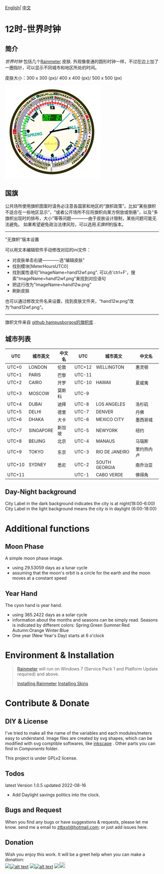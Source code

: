 [English](https://github.com/ZhangTe/rainmeter-global-time-skins/blob/main/README.md)| [中文](https://github.com/ZhangTe/rainmeter-global-time-skins/blob/main/README_zh.md)

# 12时-世界时钟

## 简介
*世界时钟* 包括几个[Rainmeter](https://docs.rainmeter.net/) 皮肤.
外观像普通的圆形时钟一样，不过在边上加了一圈指针，可以显示不同城市和地区所处的时间。

皮肤大小：300 x 300 (px)/ 400 x 400 (px)/ 500 x 500 (px)

![Thumbnail](https://github.com/ZhangTe/rainmeter-global-time-skins/blob/main/screenshot/SAMPLE1.PNG)
## 国旗

公共场所使用旗帜图案时请务必注意各国家和地区的“旗帜政策”。比如“某些旗帜不适合在一些地区显示”，“或者公开场所不应将旗帜向某方侧放或倒悬”，以及“多旗帜出现时的排布，大小”等等问题————由于皮肤设计限制，某些问题可能无法避免。
如果希望避免政治法律风险，可以选用*无旗帜*的版本。


***
"无旗帜"版本设置

可以用文本编辑软件手动修改对应的ini文件：
- 对皮肤单击右键————选“编辑皮肤”
- 找到模块\[MeterHoursUTC0\]
- 找到属性语句"ImageName=hand12wf.png". 
    可以点'ctrl+F'，搜索"ImageName=hand12wf.png"来找到对应语句
- 把这行改为"ImageName=hand12w.png"
- 刷新皮肤


也可以通过修改文件名来设置，找到皮肤文件夹，“hand12w.png”改为“hand12wf.png”。
***


旗帜文件来自 [github hampusborgos的旗帜库](https://github.com/hampusborgos/country-flags) .


## 城市列表

| UTC | 城市英文|中文名 | UTC | 城市英文|中文名|
|---|---|---|---|---|---|
|UTC+0|LONDON| 伦敦|UTC+12|WELLINGTON| 惠灵顿|
|UTC+1|PARIS| 巴黎|UTC-11| | |
|UTC+2|CAIRO| 开罗|UTC-10|HAWAII| 夏威夷|
|UTC+3|MOSCOW| 莫斯科|UTC-9| |  |
|UTC+4|DUBAI| 迪拜|UTC-8|LOS ANGELES | 洛杉矶|
|UTC+5|DELHI|德里|UTC-7|DENVER | 丹佛|
|UTC+6|DHAKA| 大卡|UTC-6|MEXICO CITY | 墨西哥城|
|UTC+7|SINGAPORE| 新加坡|UTC-5|NEWYORK | 纽约|
|UTC+8|BEIJING| 北京|UTC-4|MANAUS|马瑙斯|
|UTC+9|TOKYO| 东京|UTC-3|RIO DE JANEIRO| 里约热内卢|
|UTC+10|SYDNEY|悉尼|UTC-2|SOUTH GEORGIA| 南乔治亚|
|UTC+11| |   |UTC-1|CABO VERDE| 佛得角| 











## Day-Night background
City Label in the dark background indicates the city is at night(18:00-6:00)
City Label in the light background means the city is in daylight (6:00-18:00)

# Additional functions

## Moon Phase
A simple moon phase image. 
- using 29.53059 days as a lunar cycle
- assuming that the moon's orbit is a circle for the earth and the moon moves at a constant speed

## Year Hand
The cyon hand is year hand.
- using 365.2422 days as a solar cycle
- information about the months and seasons can be simply read. 
	Seasons is indicated by different colors:
		Spring:Green
		Summer:Red
		Autumn:Orange
		Winter:Blue
- One year (New Year's Day) starts at 6 o'clock

# Environment & Installation 

> [Rainmeter](https://docs.rainmeter.net/) will run on Windows 7 (Service Pack 1 and Platform Update required) and above.
>
> [Installing Rainmeter](https://docs.rainmeter.net/manual/installing-rainmeter/)
> [Installing Skins](https://docs.rainmeter.net/manual/installing-skins/)

# Contribute & Donate

## DIY & License
I've tried to make all the name of the variables and each modules/meters easy to understand.
Image files are created by svg shapes, which can be modified with svg comptible softwares, like [inkscape](https://inkscape.org/) .
Other parts you can find in *Components* folder.

This project is under GPLv2 license.


## Todos
latest Version 1.0.5 updated 2022-08-16

- Add Daylight savings politics into the clock.


## Bugs and Request

When you find any bugs or have suggestions & requests, please let me know.
send me a email to ztbxxt@hotmail.com; or just add issues here.

## Donation
Wish you enjoy this work. 
It will be a greet help when you can make a donation:<br/>
<a href='https://Ko-fi.com/ztbxxt'><img src="https://img.shields.io/badge/Donate-Ko_fi-442200.svg" /><img src="https://storage.ko-fi.com/cdn/kofi_stroke_cup.svg" alt="alt text" height="20" width="30" /></a>
<a href='https://paypal.me/ztbxxt'><img src="https://img.shields.io/badge/Donate-PayPal-2275FF.svg" /><img src="https://www.paypalobjects.com/webstatic/icon/pp32.png" alt="alt text" height="20" width="20" /></a>
<a href='https://afdian.net/@ztbxxt'><img src="https://img.shields.io/badge/Donate-爱发电-6900CF.svg"/><img src="https://afdian.net/static/img/logo/logo.png" height="20"  width="20" /></a>
